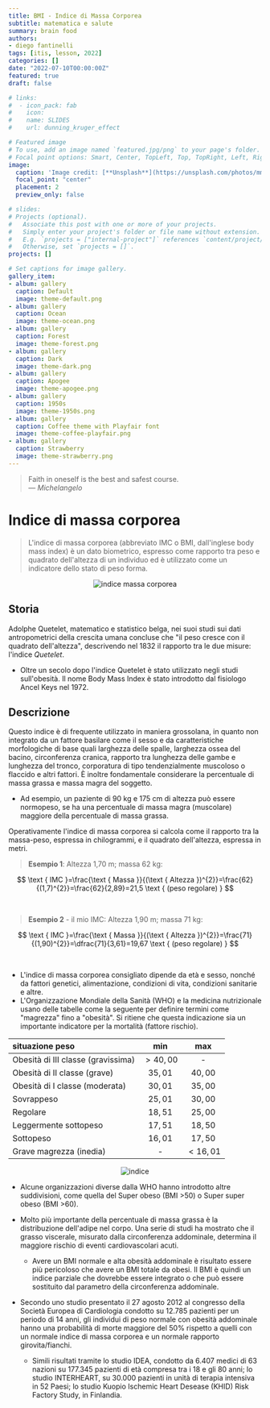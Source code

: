 ```yaml
---
title: BMI - Indice di Massa Corporea
subtitle: matematica e salute
summary: brain food
authors:
- diego fantinelli
tags: [itis, lesson, 2022]
categories: []
date: "2022-07-10T00:00:00Z"
featured: true
draft: false

# links:
#  - icon_pack: fab
#    icon: 
#    name: SLIDES
#    url: dunning_kruger_effect

# Featured image
# To use, add an image named `featured.jpg/png` to your page's folder.
# Focal point options: Smart, Center, TopLeft, Top, TopRight, Left, Right, BottomLeft, Bottom, BottomRight
image:
  caption: 'Image credit: [**Unsplash**](https://unsplash.com/photos/mmnKI8kMxpc)'
  focal_point: "center"
  placement: 2
  preview_only: false

# slides: 
# Projects (optional).
#   Associate this post with one or more of your projects.
#   Simply enter your project's folder or file name without extension.
#   E.g. `projects = ["internal-project"]` references `content/project/deep-learning/index.md`.
#   Otherwise, set `projects = []`.
projects: []

# Set captions for image gallery.
gallery_item:
- album: gallery
  caption: Default
  image: theme-default.png
- album: gallery
  caption: Ocean
  image: theme-ocean.png
- album: gallery
  caption: Forest
  image: theme-forest.png
- album: gallery
  caption: Dark
  image: theme-dark.png
- album: gallery
  caption: Apogee
  image: theme-apogee.png
- album: gallery
  caption: 1950s
  image: theme-1950s.png
- album: gallery
  caption: Coffee theme with Playfair font
  image: theme-coffee-playfair.png
- album: gallery
  caption: Strawberry
  image: theme-strawberry.png
---
```


<!-- {{< toc hide_on="xl" >}} -->

><i class="fa-solid fa-quote-left"></i> Faith in oneself is the best and safest course. <i class="fa-solid fa-quote-right"></i>
><br>&mdash; <cite>Michelangelo</cite>

# Indice di massa corporea

>L'indice di massa corporea (abbreviato IMC o BMI, dall'inglese body mass index) è un dato biometrico, espresso come rapporto tra peso e quadrato dell'altezza di un individuo ed è utilizzato come un indicatore dello stato di peso forma.


<center>

![indice massa corporea](https://upload.wikimedia.org/wikipedia/commons/thumb/b/b5/BMI_grid_it.svg/800px-BMI_grid_it.svg.png)

</center>


## Storia
Adolphe Quetelet, matematico e statistico belga, nei suoi studi sui dati antropometrici della crescita umana concluse che "il peso cresce con il quadrato dell'altezza", descrivendo nel 1832 il rapporto tra le due misure: l'indice _Quetelet_. 
- Oltre un secolo dopo l'indice Quetelet è stato utilizzato negli studi sull'obesità. Il nome Body Mass Index è stato introdotto dal fisiologo Ancel Keys nel 1972.

## Descrizione
Questo indice è di frequente utilizzato in maniera grossolana, in quanto non integrato da un fattore basilare come il sesso e da caratteristiche morfologiche di base quali larghezza delle spalle, larghezza ossea del bacino, circonferenza cranica, rapporto tra lunghezza delle gambe e lunghezza del tronco, corporatura di tipo tendenzialmente muscoloso o flaccido e altri fattori. 
È inoltre fondamentale considerare la percentuale di massa grassa e massa magra del soggetto. 
- Ad esempio, un paziente di $90 \mathrm{~kg}$ e $175 \mathrm{~cm}$ di altezza può essere normopeso, se ha una percentuale di massa magra (muscolare) maggiore della percentuale di massa grassa.

Operativamente l'indice di massa corporea si calcola come il rapporto tra la massa-peso, espressa in chilogrammi, e il quadrato dell'altezza, espressa in metri.

>**Esempio 1**: Altezza 1,70 m; massa $62 \mathrm{~kg}$:

$$
\text { IMC }=\frac{\text { Massa }}{(\text { Altezza })^{2}}=\frac{62}{(1,7)^{2}}=\frac{62}{2,89}=21,5 \text { (peso regolare) }
$$

<br>

>**Esempio 2** - il mio IMC: Altezza 1,90 m; massa $71 \mathrm{~kg}$:

$$
\text { IMC }=\frac{\text { Massa }}{(\text { Altezza })^{2}}=\frac{71}{(1,90)^{2}}=\dfrac{71}{3,61}=19,67 \text { (peso regolare) }
$$

<br>

- L'indice di massa corporea consigliato dipende da età e sesso, nonché da fattori genetici, alimentazione, condizioni di vita, condizioni sanitarie e altre.
- L'Organizzazione Mondiale della Sanità (WHO) e la medicina nutrizionale usano delle tabelle come la seguente per definire termini come "magrezza" fino a "obesità". Si ritiene che questa indicazione sia un importante indicatore per la mortalità (fattore rischio).

<center>

| situazione peso | min | max|
|:---|:---:|:---:|
| Obesità di III classe (gravissima)|$>40,00$|  - |
| Obesità di II classe (grave) | $35,01$ | $40,00$|
| Obesità di I classe (moderata) | $30,01$ | $35,00$  |
| Sovrappeso | $25,01$ | $30,00$ |
| Regolare | $18,51$ | $25,00$ |
| Leggermente sottopeso | $17,51$ | $18,50$ |
| Sottopeso | $16,01$ | $17,50$ |
| Grave magrezza (inedia) | - | $< 16,01$ |



![indice](https://upload.wikimedia.org/wikipedia/commons/thumb/5/53/Mortalit%C3%A0BMI.png/700px-Mortalit%C3%A0BMI.png)

</center>

- Alcune organizzazioni diverse dalla WHO hanno introdotto altre suddivisioni, come quella del Super obeso (BMI >50) o Super super obeso (BMI >60).

- Molto più importante della percentuale di massa grassa è la distribuzione dell'adipe nel corpo. Una serie di studi ha mostrato che il grasso viscerale, misurato dalla circonferenza addominale, determina il maggiore rischio di eventi cardiovascolari acuti. 
  - Avere un BMI normale e alta obesità addominale è risultato essere più pericoloso che avere un BMI totale da obesi. Il BMI è quindi un indice parziale che dovrebbe essere integrato o che può essere sostituito dal parametro della circonferenza addominale.

- Secondo uno studio presentato il 27 agosto 2012 al congresso della Società Europea di Cardiologia condotto su 12.785 pazienti per un periodo di 14 anni, gli individui di peso normale con obesità addominale hanno una probabilità di morte maggiore del 50% rispetto a quelli con un normale indice di massa corporea e un normale rapporto girovita/fianchi. 
  - Simili risultati tramite lo studio IDEA, condotto da 6.407 medici di 63 nazioni su 177.345 pazienti di età compresa tra i 18 e gli 80 anni; lo studio INTERHEART, su 30.000 pazienti in unità di terapia intensiva in 52 Paesi; lo studio Kuopio Ischemic Heart Desease (KHID) Risk Factory Study, in Finlandia.

